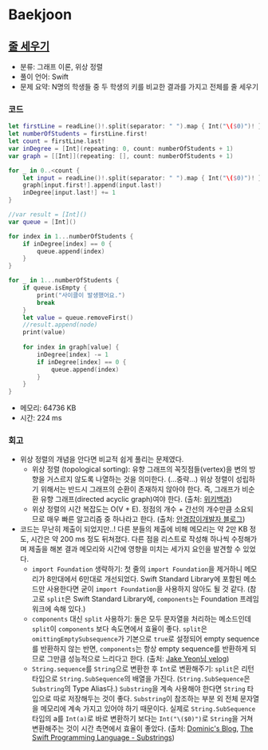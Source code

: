 # Baekjoon

## [줄 세우기](https://www.acmicpc.net/problem/2252)

* 분류: 그래프 이론, 위상 정렬
* 풀이 언어: Swift
* 문제 요약: N명의 학생들 중 두 학생의 키를 비교한 결과를 가지고 전체를 줄 세우기

### 코드

```swift
let firstLine = readLine()!.split(separator: " ").map { Int("\($0)")! }
let numberOfStudents = firstLine.first!
let count = firstLine.last!
var inDegree = [Int](repeating: 0, count: numberOfStudents + 1)
var graph = [[Int]](repeating: [], count: numberOfStudents + 1)

for _ in 0..<count {
    let input = readLine()!.split(separator: " ").map { Int("\($0)")! }
    graph[input.first!].append(input.last!)
    inDegree[input.last!] += 1
}

//var result = [Int]()
var queue = [Int]()

for index in 1...numberOfStudents {
    if inDegree[index] == 0 {
        queue.append(index)
    }
}

for _ in 1...numberOfStudents {
    if queue.isEmpty {
        print("사이클이 발생했어요.")
        break
    }
    let value = queue.removeFirst()
    //result.append(node)
    print(value)
    
    for index in graph[value] {
        inDegree[index] -= 1
        if inDegree[index] == 0 {
            queue.append(index)
        }
    }
}
```

* 메모리: 64736 KB
* 시간: 224 ms

### 회고

* 위상 정렬의 개념을 안다면 비교적 쉽게 풀리는 문제였다.
  * 위상 정렬 (topological sorting): 유향 그래프의 꼭짓점들(vertex)을 변의 방향을 거스르지 않도록 나열하는 것을 의미한다. (...중략...) 위상 정렬이 성립하기 위해서는 반드시 그래프의 순환이 존재하지 않아야 한다. 즉, 그래프가 비순환 유향 그래프(directed acyclic graph)여야 한다. (출처: [위키백과](https://ko.wikipedia.org/wiki/위상정렬))
  * 위상 정렬의 시간 복잡도는 O(V + E). 정점의 개수 + 간선의 개수만큼 소요되므로 매우 빠른 알고리즘 중 하나라고 한다. (출처: [안경잡이개발자 블로그](https://m.blog.naver.com/ndb796/221236874984))
* 코드는 무난히 제출이 되었지만..! 다른 분들의 제출에 비해 메모리는 약 2만 KB 정도, 시간은 약 200 ms 정도 뒤쳐졌다. 다른 점을 리스트로 작성해 하나씩 수정해가며 제출을 해본 결과 메모리와 시간에 영향을 미치는 세가지 요인을 발견할 수 있었다.
  * `import Foundation` 생략하기: 첫 줄의 `import Foundation`을 제거하니 메모리가 8만대에서 6만대로 개선되었다. Swift Standard Library에 포함된 메소드만 사용한다면 굳이 `import Foundation`을 사용하지 않아도 될 것 같다. (참고로 `split`은 Swift Standard Library에, `components`는 Foundation 프레임워크에 속해 있다.)
  * `components` 대신 `split` 사용하기: 둘은 모두 문자열을 처리하는 메소드인데 `split`이 `components` 보다 속도면에서 효율이 좋다. `split`은 `omittingEmptySubsequence`가 기본으로 `true`로 설정되어 empty sequence를 반환하지 않는 반면, `components`는 항상 empty sequence를 반환하게 되므로 그만큼 성능적으로 느리다고 한다. (출처: [Jake Yeon님 velog](https://velog.io/@minni/Swift-split-VS-components))
  * `String.sequence`를 `String`으로 변환한 후 `Int`로 변환해주기: `split`은 리턴 타입으로 `String.SubSequence`의 배열을 가진다. (`String.SubSequence`은 `Substring`의 Type Alias다.) `Substring`을 계속 사용해야 한다면 `String` 타입으로 따로 저장해두는 것이 좋다. `Substring`이 참조하는 부분 외 전체 문자열을 메모리에 계속 가지고 있어야 하기 때문이다. 실제로 `String.SubSequence` 타입의 a를 `Int(a)`로 바로 변환하기 보다는 `Int("\($0)")`로 `String`을 거쳐 변환해주는 것이 시간 측면에서 효율이 좋았다.  (출처: [Dominic's Blog](https://appleceo.github.io/2019/06/20/substring/), [The Swift Programming Language - Substrings](https://docs.swift.org/swift-book/LanguageGuide/StringsAndCharacters.html))